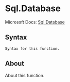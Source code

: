 ---
---

# Sql.Database

Microsoft Docs: [Sql.Database](https://docs.microsoft.com/en-us/powerquery-m/sql-database)

## Syntax

```powerquery-m
Syntax for this function.
```

## About

About this function.

